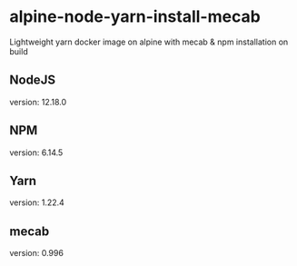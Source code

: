 # alpine-node-yarn-install-mecab
Lightweight yarn docker image on alpine with mecab & npm installation on build

## NodeJS
version: 12.18.0

## NPM
version: 6.14.5

## Yarn
version: 1.22.4

## mecab
version: 0.996
